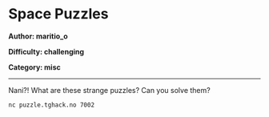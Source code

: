 # Space Puzzles
**Author: maritio_o**

**Difficulty: challenging**

**Category: misc**

---

Nani?! What are these strange puzzles? Can you solve them? 

```
nc puzzle.tghack.no 7002
```

